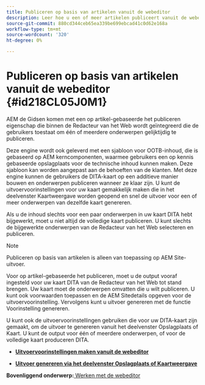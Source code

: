 ```yaml
---
title: Publiceren op basis van artikelen vanuit de webeditor
description: Leer hoe u een of meer artikelen publiceert vanuit de webeditor. Produceer output voor één of meerdere onderwerpen in een kaart DITA in AEM Gidsen.
source-git-commit: 880cd344ceb65ea339be699ebcad41c0d62e168a
workflow-type: tm+mt
source-wordcount: '320'
ht-degree: 0%

---
```


# Publiceren op basis van artikelen vanuit de webeditor {#id218CL05J0M1}

AEM de Gidsen komen met een op artikel-gebaseerde het publiceren eigenschap die binnen de Redacteur van het Web wordt geïntegreerd die de gebruikers toestaat om één of meerdere onderwerpen gelijktijdig te publiceren.

Deze engine wordt ook geleverd met een sjabloon voor OOTB-inhoud, die is gebaseerd op AEM kerncomponenten, waarmee gebruikers een op kennis gebaseerde opslagplaats voor de technische inhoud kunnen maken. Deze sjabloon kan worden aangepast aan de behoeften van de klanten. Met deze engine kunnen de gebruikers de DITA-kaart op een additieve manier bouwen en onderwerpen publiceren wanneer ze klaar zijn. U kunt de uitvoervoorinstellingen voor uw kaart gemakkelijk maken die in het deelvenster Kaartweergave worden geopend en snel de uitvoer voor een of meer onderwerpen van dezelfde kaart genereren.

Als u de inhoud slechts voor een paar onderwerpen in uw kaart DITA hebt bijgewerkt, moet u niet altijd de volledige kaart publiceren. U kunt slechts de bijgewerkte onderwerpen van de Redacteur van het Web selecteren en publiceren.

>[!NOTE]
>
> Publiceren op basis van artikelen is alleen van toepassing op AEM Site-uitvoer.

Voor op artikel-gebaseerde het publiceren, moet u de output vooraf ingesteld voor uw kaart DITA van de Redacteur van het Web tot stand brengen. Uw kaart moet de onderwerpen omvatten die u wilt publiceren. U kunt ook voorwaarden toepassen en de AEM Sitedetails opgeven voor de uitvoervoorinstelling. Vervolgens kunt u uitvoer genereren met de functie Voorinstelling genereren.

U kunt ook de uitvoervoorinstellingen gebruiken die voor uw DITA-kaart zijn gemaakt, om de uitvoer te genereren vanuit het deelvenster Opslagplaats of Kaart. U kunt de output voor één of meerdere onderwerpen, of voor de volledige kaart produceren DITA.

- **[Uitvoervoorinstellingen maken vanuit de webeditor](web-editor-article-publishing-presets.md)**

- **[Uitvoer genereren via het deelvenster Opslagplaats of Kaartweergave](web-editor-article-publishing-output.md)**


**Bovenliggend onderwerp:**[ Werken met de webeditor](web-editor.md)
